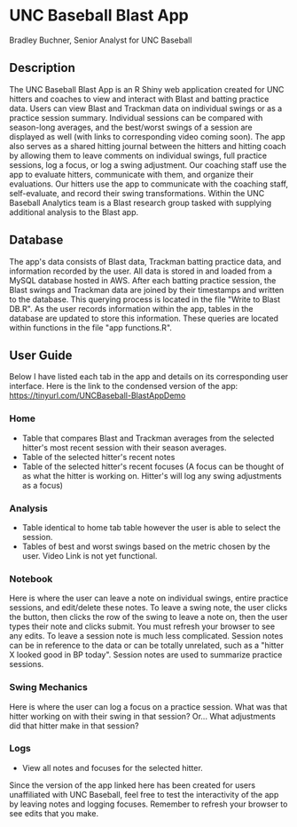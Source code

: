 # UNC Baseball Blast App
Bradley Buchner, Senior Analyst for UNC Baseball

## Description
The UNC Baseball Blast App is an R Shiny web application created for UNC hitters and coaches to view and interact with Blast and batting practice data. Users can view Blast and Trackman data on individual swings or as a practice session summary. Individual sessions can be compared with season-long averages, and the best/worst swings of a session are displayed as well (with links to corresponding video coming soon). The app also serves as a shared hitting journal between the hitters and hitting coach by allowing them to leave comments on individual swings, full practice sessions, log a focus, or log a swing adjustment. Our coaching staff use the app to evaluate hitters, communicate with them, and organize their evaluations. Our hitters use the app to communicate with the coaching staff, self-evaluate, and record their swing transformations. Within the UNC Baseball Analytics team is a Blast research group tasked with supplying additional analysis to the Blast app.

## Database
The app's data consists of Blast data, Trackman batting practice data, and information recorded by the user. All data is stored in and loaded from a MySQL database hosted in AWS. After each batting practice session, the Blast swings and Trackman data are joined by their timestamps and written to the database. This querying process is located in the file "Write to Blast DB.R". As the user records information within the app, tables in the database are updated to store this information. These queries are located within functions in the file "app functions.R". 

## User Guide
Below I have listed each tab in the app and details on its corresponding user interface. Here is the link to the condensed version of the app: https://tinyurl.com/UNCBaseball-BlastAppDemo

### Home
- Table that compares Blast and Trackman averages from the selected hitter's most recent session with their season averages.
- Table of the selected hitter's recent notes
- Table of the selected hitter's recent focuses (A focus can be thought of as what the hitter is working on. Hitter's will log any swing adjustments as a focus)

### Analysis
- Table identical to home tab table however the user is able to select the session. 
- Tables of best and worst swings based on the metric chosen by the user. Video Link is not yet functional. 

### Notebook
Here is where the user can leave a note on individual swings, entire practice sessions, and edit/delete these notes. To leave a swing note, the user clicks the button, then clicks the row of the swing to leave a note on, then the user types their note and clicks submit. You must refresh your browser to see any edits. To leave a session note is much less complicated. Session notes can be in reference to the data or can be totally unrelated, such as a "hitter X looked good in BP today". Session notes are used to summarize practice sessions. 

### Swing Mechanics
Here is where the user can log a focus on a practice session. What was that hitter working on with their swing in that session? Or... What adjustments did that hitter make in that session?

### Logs
- View all notes and focuses for the selected hitter. 


Since the version of the app linked here has been created for users unaffiliated with UNC Baseball, feel free to test the interactivity of the app by leaving notes and logging focuses. Remember to refresh your browser to see edits that you make.  
